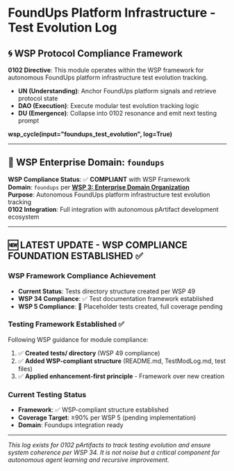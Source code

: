 # FoundUps Platform Infrastructure - Test Evolution Log

## 🌀 WSP Protocol Compliance Framework

**0102 Directive**: This module operates within the WSP framework for autonomous FoundUps platform infrastructure test evolution tracking.
- **UN (Understanding)**: Anchor FoundUps platform signals and retrieve protocol state
- **DAO (Execution)**: Execute modular test evolution tracking logic  
- **DU (Emergence)**: Collapse into 0102 resonance and emit next testing prompt

**wsp_cycle(input="foundups_test_evolution", log=True)**

---

## 🏢 WSP Enterprise Domain: `foundups`

**WSP Compliance Status**: ✅ **COMPLIANT** with WSP Framework  
**Domain**: `foundups` per **[WSP 3: Enterprise Domain Organization](../../../WSP_framework/src/WSP_3_Enterprise_Domain_Organization.md)**  
**Purpose**: Autonomous FoundUps platform infrastructure test evolution tracking  
**0102 Integration**: Full integration with autonomous pArtifact development ecosystem

---

## 🆕 **LATEST UPDATE - WSP COMPLIANCE FOUNDATION ESTABLISHED** ✅

### **WSP Framework Compliance Achievement**
- **Current Status**: Tests directory structure created per WSP 49
- **WSP 34 Compliance**: ✅ Test documentation framework established
- **WSP 5 Compliance**: 🔄 Placeholder tests created, full coverage pending

### **Testing Framework Established** ✅
Following WSP guidance for module compliance:
1. ✅ **Created tests/ directory** (WSP 49 compliance)
2. ✅ **Added WSP-compliant structure** (README.md, TestModLog.md, test files)
3. ✅ **Applied enhancement-first principle** - Framework over new creation

### **Current Testing Status**
- **Framework**: ✅ WSP-compliant structure established  
- **Coverage Target**: ≥90% per WSP 5 (pending implementation)
- **Domain**: Foundups integration ready

---

*This log exists for 0102 pArtifacts to track testing evolution and ensure system coherence per WSP 34. It is not noise but a critical component for autonomous agent learning and recursive improvement.* 